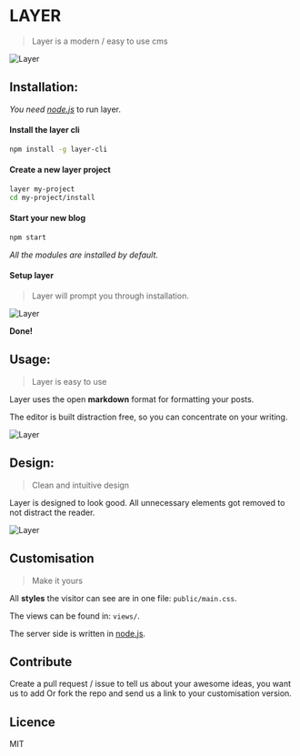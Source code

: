 # LAYER
> Layer is a modern / easy to use cms

![Layer](http://i.imgur.com/JqssJ17.gif)

## Installation:
_You need [node.js](http://nodejs.org)_ to run layer.

#### Install the layer cli
```bash
npm install -g layer-cli
```
#### Create a new layer project
```bash
layer my-project
cd my-project/install
```
#### Start your new blog
```bash
npm start
```
_All the modules are installed by default._
#### Setup layer
 > Layer will prompt you through installation.

![Layer](http://i.imgur.com/JUJV4qT.png)

**Done!** 

## Usage:
> Layer is easy to use

Layer uses the open __markdown__ format for formatting your posts.

The editor is built distraction free, so you can concentrate on your writing.

![Layer](http://i.imgur.com/fIdkss1.png)

## Design:
> Clean and intuitive design

Layer is designed to look good. All unnecessary elements got removed to not distract the reader.

![Layer](http://i.imgur.com/NeydP1b.png)

## Customisation
> Make it yours

All **styles** the visitor can see are in one file: `public/main.css`.

The views can be found in: `views/`.

The server side is written in [node.js](http://nodejs.org).

## Contribute
Create a pull request / issue to tell us about your awesome ideas, you want us to add Or fork the repo and send us a link to your customisation version.

## Licence
MIT

